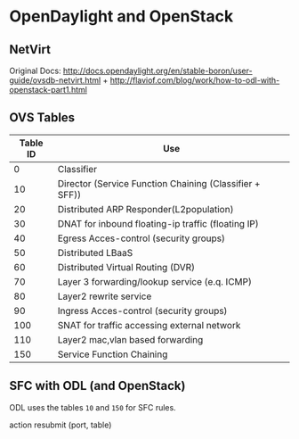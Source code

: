 # OpenDaylight and OpenStack

## NetVirt

Original Docs: <http://docs.opendaylight.org/en/stable-boron/user-guide/ovsdb-netvirt.html> + <http://flaviof.com/blog/work/how-to-odl-with-openstack-part1.html>

## OVS Tables

Table ID | Use
-------- | -------------------------------------------------------
0        | Classifier
10       | Director (Service Function Chaining (Classifier + SFF))
20       | Distributed ARP Responder(L2population)
30       | DNAT for inbound floating-ip traffic (floating IP)
40       | Egress Acces-control (security groups)
50       | Distributed LBaaS
60       | Distributed Virtual Routing (DVR)
70       | Layer 3 forwarding/lookup service (e.q. ICMP)
80       | Layer2 rewrite service
90       | Ingress Acces-control (security groups)
100      | SNAT for traffic accessing external network
110      | Layer2 mac,vlan based forwarding
150      | Service Function Chaining

## SFC with ODL (and OpenStack)

ODL uses the tables `10` and `150` for SFC rules.

action resubmit (port, table)
